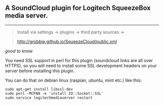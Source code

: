 ## A SoundCloud plugin for Logitech SqueezeBox media server.
----
> Install via settings -> plugins -> third party sources -> 

> http://grobbie.github.io/SqueezeCloud/public.xml

*good to know*

You need SSL support in perl for this plugin (soundcloud links are all over HTTPS), so you will need to install some SSL development headers on your server before installing this plugin.

You can do that on debian linux (raspian, ubuntu, mint etc.) like this:

	sudo apt-get install libssl-dev
	sudo perl -MCPAN -e 'install IO::Socket::SSL'
	sudo service logitechmediaserver restart

